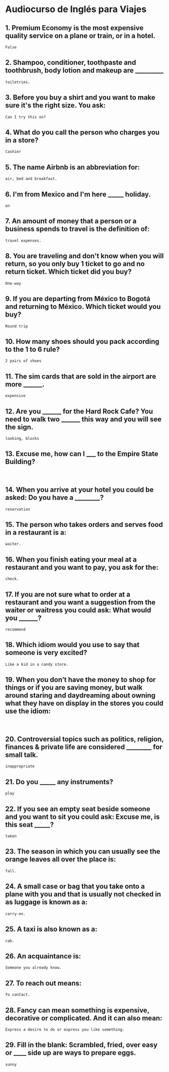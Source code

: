 # Audiocurso de Inglés para Viajes

## 1. Premium Economy is the most expensive quality service on a plane or train, or in a hotel.
    False

## 2. Shampoo, conditioner, toothpaste and toothbrush, body lotion and makeup are _________
    toiletries.

## 3. Before you buy a shirt and you want to make sure it's the right size. You ask:
    Can I try this on?

## 4. What do you call the person who charges you in a store?
    Cashier

## 5. The name Airbnb is an abbreviation for:
    air, bed and breakfast.

## 6. I'm from Mexico and I'm here _____ holiday.
    on

## 7. An amount of money that a person or a business spends to travel is the definition of:
    travel expenses.

## 8. You are traveling and don't know when you will return, so you only buy 1 ticket to go and no return ticket. Which ticket did you buy?
    One-way

## 9. If you are departing from México to Bogotá and returning to México. Which ticket would you buy?
    Round trip

## 10. How many shoes should you pack according to the 1 to 6 rule?
    2 pairs of shoes

## 11. The sim cards that are sold in the airport are more ______.
    expensive

## 12. Are you ______ for the Hard Rock Cafe? You need to walk two ______ this way and you will see the sign.
    looking, blocks

## 13. Excuse me, how can I ___ to the Empire State Building?
<br>

## 14. When you arrive at your hotel you could be asked: Do you have a ________?
    reservation

## 15. The person who takes orders and serves food in a restaurant is a:
    waiter.

## 16. When you finish eating your meal at a restaurant and you want to pay, you ask for the:
    check.

## 17. If you are not sure what to order at a restaurant and you want a suggestion from the waiter or waitress you could ask: What would you ______?
    recommend

## 18. Which idiom would you use to say that someone is very excited?
    Like a kid in a candy store.

## 19. When you don’t have the money to shop for things or if you are saving money, but walk around staring and daydreaming about owning what they have on display in the stores you could use the idiom:
<br>

## 20. Controversial topics such as politics, religion, finances & private life are considered ________ for small talk.
    inappropriate

## 21. Do you _____ any instruments?
    play

## 22. If you see an empty seat beside someone and you want to sit you could ask: Excuse me, is this seat _____?
    taken

## 23. The season in which you can usually see the orange leaves all over the place is:
    fall.

## 24. A small case or bag that you take onto a plane with you and that is usually not checked in as luggage is known as a:
    carry-on.

## 25. A taxi is also known as a:
    cab.

## 26. An acquaintance is:
    Someone you already know.

## 27. To reach out means:
    To contact.

## 28. Fancy can mean something is expensive, decorative or complicated. And it can also mean:
    Express a desire to do or express you like something.

## 29. Fill in the blank: Scrambled, fried, over easy or ____ side up are ways to prepare eggs.
    sunny